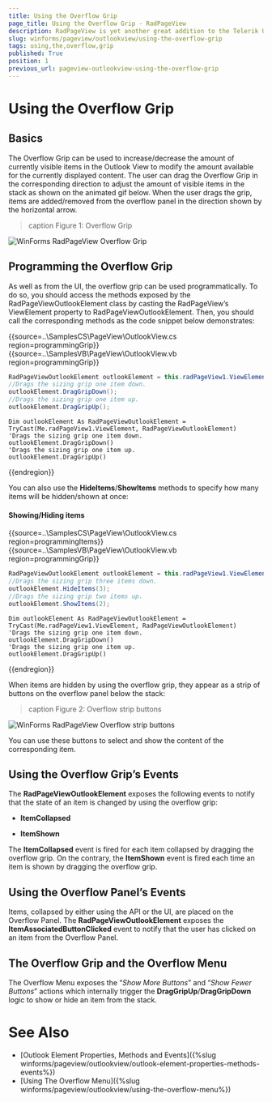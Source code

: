 ```yaml
---
title: Using the Overflow Grip
page_title: Using the Overflow Grip - RadPageView
description: RadPageView is yet another great addition to the Telerik UI for WinForms suite. As the name implies, this control layouts pages of subcontrols in different views.
slug: winforms/pageview/outlookview/using-the-overflow-grip
tags: using,the,overflow,grip
published: True
position: 1
previous_url: pageview-outlookview-using-the-overflow-grip
---
```


# Using the Overflow Grip

## Basics

The Overflow Grip can be used to increase/decrease the amount of currently visible items in the Outlook View to modify the amount available for the currently displayed content. The user can drag the Overflow Grip in the corresponding direction to adjust the amount of visible items in the stack as shown on the animated gif below. When the user drags the grip, items are added/removed from the overflow panel in the direction shown by the horizontal arrow.
>caption Figure 1: Overflow Grip

![WinForms RadPageView Overflow Grip](images/pageview-outlookview-using-the-overflow001.gif)

## Programming the Overflow Grip

As well as from the UI, the overflow grip can be used programmatically. To do so, you should access the methods exposed by the RadPageViewOutlookElement class by casting the RadPageView’s ViewElement property to RadPageViewOutlookElement. Then, you should call the corresponding methods as the code snippet below demonstrates:

{{source=..\SamplesCS\PageView\OutlookView.cs region=programmingGrip}} 
{{source=..\SamplesVB\PageView\OutlookView.vb region=programmingGrip}} 

````C#
RadPageViewOutlookElement outlookElement = this.radPageView1.ViewElement as RadPageViewOutlookElement;
//Drags the sizing grip one item down.
outlookElement.DragGripDown();
//Drags the sizing grip one item up.
outlookElement.DragGripUp();

````
````VB.NET
Dim outlookElement As RadPageViewOutlookElement = TryCast(Me.radPageView1.ViewElement, RadPageViewOutlookElement)
'Drags the sizing grip one item down.
outlookElement.DragGripDown()
'Drags the sizing grip one item up.
outlookElement.DragGripUp()

````

{{endregion}} 

You can also use the **HideItems**/**ShowItems** methods to specify how many items will be hidden/shown at once:

#### Showing/Hiding items

{{source=..\SamplesCS\PageView\OutlookView.cs region=programmingItems}} 
{{source=..\SamplesVB\PageView\OutlookView.vb region=programmingGrip}} 

````C#
RadPageViewOutlookElement outlookElement = this.radPageView1.ViewElement as RadPageViewOutlookElement;
//Drags the sizing grip three items down.
outlookElement.HideItems(3);
//Drags the sizing grip two items up.
outlookElement.ShowItems(2);

````
````VB.NET
Dim outlookElement As RadPageViewOutlookElement = TryCast(Me.radPageView1.ViewElement, RadPageViewOutlookElement)
'Drags the sizing grip one item down.
outlookElement.DragGripDown()
'Drags the sizing grip one item up.
outlookElement.DragGripUp()

````

{{endregion}} 

When items are hidden by using the overflow grip, they appear as a strip of buttons on the overflow panel below the stack:

>caption Figure 2: Overflow strip buttons

![WinForms RadPageView Overflow strip buttons](images/pageview-outlookview-using-the-overflow002.png)

You can use these buttons to select and show the content of the corresponding item.

## Using the Overflow Grip’s Events

The **RadPageViewOutlookElement** exposes the following events to notify that the state of an item is changed by using the overflow grip:

* **ItemCollapsed**

* **ItemShown**

The **ItemCollapsed** event is fired for each item collapsed by dragging the overflow grip. On the contrary, the **ItemShown** event is fired each time an item is shown by dragging the overflow grip.

## Using the Overflow Panel’s Events

Items, collapsed by either using the API or the UI, are placed on the Overflow Panel. The **RadPageViewOutlookElement** exposes the **ItemAssociatedButtonClicked** event to notify that the user has clicked on an item from the Overflow Panel.

## The Overflow Grip and the Overflow Menu

The Overflow Menu exposes the “*Show More Buttons*” and “*Show Fewer Buttons*” actions which internally trigger the **DragGripUp**/**DragGripDown** logic to show or hide an item from the stack.

# See Also

* [Outlook Element Properties, Methods and Events]({%slug winforms/pageview/outlookview/outlook-element-properties-methods-events%})	
* [Using The Overflow Menu]({%slug winforms/pageview/outlookview/using-the-overflow-menu%})	
